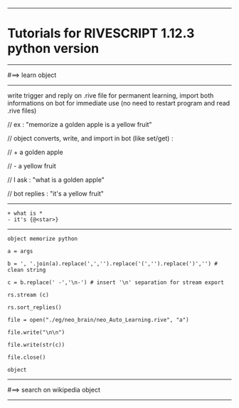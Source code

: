 _____________________________________________________________________________________________________

#                       Tutorials for RIVESCRIPT 1.12.3 python version
_____________________________________________________________________________________________________

#==>   learn object
_____________________________________________________________________________________________________
write trigger and reply on .rive file for permanent learning,
import both informations on bot for immediate use (no need to restart program and read .rive files)

// ex : "memorize a golden apple is a yellow fruit"

// object converts, write, and import in bot (like set/get) :

// + a golden apple

// - a yellow fruit

// I ask : "what is a golden apple"

// bot replies : "it's a yellow fruit"

----------------------------------------------
    + what is *
    - it's {@<star>}
----------------------------------------------

    object memorize python

    a = args
    
    b = ', '.join(a).replace(',','').replace('(','').replace(')','') # clean string
    
    c = b.replace(' -','\n-') # insert '\n' separation for stream export
    
    rs.stream (c)
    
    rs.sort_replies()
    
    file = open("./eg/neo_brain/neo_Auto_Learning.rive", "a")
    
    file.write("\n\n")
    
    file.write(str(c))
    
    file.close()
    
    object
_____________________________________________________________________________________________________

#==>   search on wikipedia object
_____________________________________________________________________________________________________
